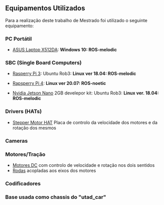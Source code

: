 ## Equipamentos Utilizados

Para a realização deste trabalho de Mestrado foi utilizado o seguinte equipamento:

### PC Portátil

- [ASUS Laptop X512DA](./Portátil%20ASUS%20Laptop%20X512DA.313.md): __Windows 10: ROS-melodic__

### SBC (Single Board Computers)

- [Rasperry Pi 3](./Raspberry%20PI%203.md): Ubuntu Rob3: __Linux ver 18.04: ROS-melodic__

- [Rapsperry Pi 4](./Raspberry%20PI%204.md): __Linux ver 20.07: ROS-noetic__

- [Nvidia Jetson Nano](./Nvidia%20Jetson%20Nano%202GB%20develepor%20kit.md) 2GB develepor kit: Ubuntu Rob3: __Linux ver. 18.04: ROS-melodic__

### Drivers (HATs)

- [Stepper Motor HAT](./Stepper%20Motor%20HAT%20for%20Raspberry%20Pi.md) Placa de controlo da velocidade dos motores e da rotação dos mesmos

### Cameras


### Motores/Tração

- [Motores DC](./Motores%20de%20tração.md) com controlo de velocidade e rotação nos dois sentidos
- [Rodas]() acopladas aos eixos dos motores 

### Codificadores


### Base usada como chassis do "utad_car"


